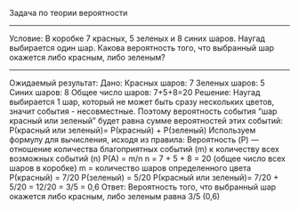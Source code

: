 Задача по теории вероятности
___________________________________
Условие: В коробке 7 красных, 5 зеленых и 8 синих шаров. Наугад выбирается один шар. Какова вероятность того, что выбранный шар окажется либо красным, либо зеленым?
___________________________________
Ожидаемый результат:
Дано:
Красных шаров: 7
Зеленых шаров: 5
Синих шаров: 8
Общее число шаров: 7+5+8=20
Решение:
Наугад выбирается 1 шар, который не может быть сразу нескольких цветов, значит события - несовместные. Поэтому вероятность события “шар красный или зеленый” будет равна сумме вероятностей этих событий:
P(красный или зеленый)= P(красный) + P(зеленый)
Используем формулу для вычисления, исходя из правила: Вероятность (P) — отношение количества благоприятных событий (m) к количеству всех возможных событий (n)
P(A) = m/n 
n = 7 + 5 + 8 = 20 (общее число всех шаров в коробке)
m = количество шаров определенного цвета
P(красный) = 7/20
P(зеленый) = 5/20
P(красный или зеленый)= 7/20 + 5/20 = 12/20 = 3/5 = 0,6
Ответ: Вероятность того, что выбранный шар окажется либо красным, либо зеленым равна 3/5 (0,6)

